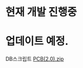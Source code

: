 현재 개발 진행중 
==
업데이트 예정.
==

DB스크립트
[PCB(2.0).zip](https://github.com/blackzero23/PCB-VI-MES-/files/3490988/PCB.2.0.zip)
